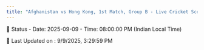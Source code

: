 ```yaml
---
title: "Afghanistan vs Hong Kong, 1st Match, Group B - Live Cricket Score"
---
```


📑 Status - Date: 2025-09-09 - Time: 08:00:00 PM (Indian Local Time)

📝 Last Updated on : 9/9/2025, 3:29:59 PM  

